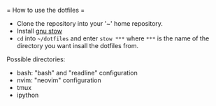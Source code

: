 = How to use the dotfiles =

- Clone the repository into your '~' home repository.
- Install [gnu stow](https://www.gnu.org/software/stow/)
- `cd` into `~/dotfiles`  and enter `stow ***` where `***` is the name of the 
  directory you want insall the dotfiles from.
  
 Possible directories:
 - bash: "bash" and "readline" configuration
 - nvim: "neovim" configuration
 - tmux
 - ipython
